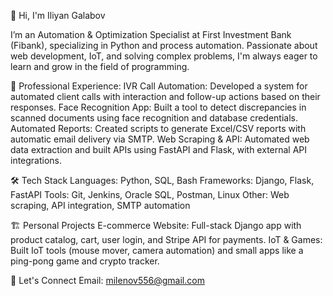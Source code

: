 👋 Hi, I'm Iliyan Galabov

I’m an Automation & Optimization Specialist at First Investment Bank (Fibank), specializing in Python and process automation. Passionate about web development, IoT, and solving complex problems, I'm always eager to learn and grow in the field of programming.

💼 Professional Experience:
IVR Call Automation: Developed a system for automated client calls with interaction and follow-up actions based on their responses.
Face Recognition App: Built a tool to detect discrepancies in scanned documents using face recognition and database credentials.
Automated Reports: Created scripts to generate Excel/CSV reports with automatic email delivery via SMTP.
Web Scraping & API: Automated web data extraction and built APIs using FastAPI and Flask, with external API integrations.

🛠️ Tech Stack
Languages: Python, SQL, Bash
Frameworks: Django, Flask, FastAPI
Tools: Git, Jenkins, Oracle SQL, Postman, Linux
Other: Web scraping, API integration, SMTP automation

🏗️ Personal Projects
E-commerce Website: Full-stack Django app with product catalog, cart, user login, and Stripe API for payments.
IoT & Games: Built IoT tools (mouse mover, camera automation) and small apps like a ping-pong game and crypto tracker.

🤝 Let's Connect
Email: milenov556@gmail.com
